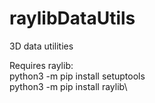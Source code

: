 # raylibDataUtils
3D data utilities

Requires raylib:\
python3 -m pip install setuptools\
python3 -m pip install raylib\
